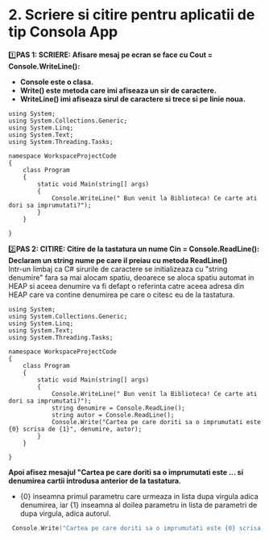 # 2. Scriere si citire pentru aplicatii de tip Consola App

1️⃣**PAS 1: SCRIERE: Afisare mesaj pe ecran se face cu Cout = Console.WriteLine():**</br>
 - **Console este o clasa.**</br>
 - **Write() este metoda care imi afiseaza un sir de caractere.**</br>
 - **WriteLine() imi afiseaza sirul de caractere si trece si pe linie noua.**</br>
 
```Csharp
using System;
using System.Collections.Generic;
using System.Linq;
using System.Text;
using System.Threading.Tasks;

namespace WorkspaceProjectCode
{
    class Program
    {
        static void Main(string[] args)
        {
            Console.WriteLine(" Bun venit la Biblioteca! Ce carte ati dori sa imprumutati?");
        }
    }

}

```


2️⃣**PAS 2: CITIRE: Citire de la tastatura un nume Cin = Console.ReadLine():**</br>
**Declaram  un string nume pe care il preiau cu metoda ReadLine()**</br>
Intr-un limbaj ca C# sirurile de caractere se initializeaza cu "string denumire" fara sa mai alocam spatiu, deoarece se aloca spatiu automat in HEAP si aceea denumire va fi defapt o referinta catre aceea adresa din HEAP care va contine denumirea pe care o citesc eu de la tastatura. </br>

```Csharp
using System;
using System.Collections.Generic;
using System.Linq;
using System.Text;
using System.Threading.Tasks;

namespace WorkspaceProjectCode
{
    class Program
    {
        static void Main(string[] args)
        {
            Console.WriteLine(" Bun venit la Biblioteca! Ce carte ati dori sa imprumutati?");
            string denumire = Console.ReadLine();
            string autor = Console.ReadLine();
            Console.Write("Cartea pe care doriti sa o imprumutati este {0} scrisa de {1}", denumire, autor);
        }
    }

}

```
**Apoi afisez mesajul "Cartea pe care doriti sa o imprumutati este ... si denumirea cartii introdusa anterior de la tastatura.**</br>
- {0} inseamna primul parametru care urmeaza in lista dupa virgula adica denumirea, iar {1} inseamna al doilea parametru in lista de parametri de dupa virgula, adica autorul. </br>

```cpp
 Console.Write("Cartea pe care doriti sa o imprumutati este {0} scrisa de {1}", denumire, autor);
```
